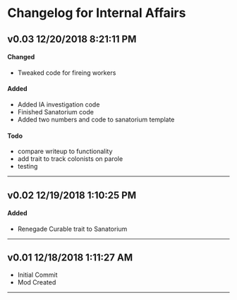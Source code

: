 # Changelog for Internal Affairs
## v0.03 12/20/2018 8:21:11 PM
#### Changed
- Tweaked code for fireing workers

#### Added
- Added IA investigation code
- Finished Sanatorium code
- Added two numbers and code to sanatorium template

#### Todo
- compare writeup to functionality
- add trait to track colonists on parole
- testing
--------------------------------------------------------
## v0.02 12/19/2018 1:10:25 PM

#### Added
- Renegade Curable trait to Sanatorium

--------------------------------------------------------
## v0.01 12/18/2018 1:11:27 AM

- Initial Commit
- Mod Created

--------------------------------------------------------
